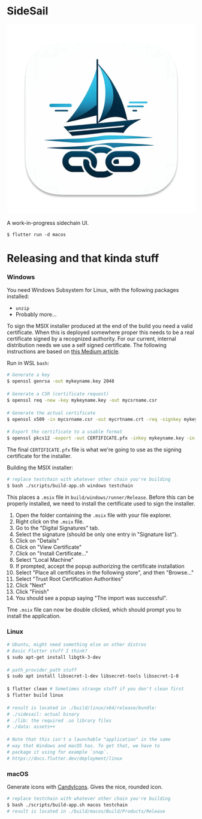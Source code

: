 # SideSail

![SideSail logo](logo.png)

A work-in-progress sidechain UI.

```shell
$ flutter run -d macos
```

# Releasing and that kinda stuff

### Windows

You need Windows Subsystem for Linux, with the following packages installed:

- `unzip`
- Probably more...

To sign the MSIX installer produced at the end of the build you need a valid
certificate. When this is deployed somewhere proper this needs to be a real
certificate signed by a recognized authority. For our current, internal
distribution needs we use a self signed certificate. The following instructions
are based on
[this Medium article](https://sahajrana.medium.com/how-to-generate-a-pfx-certificate-for-flutter-windows-msix-lib-a860cdcebb8).

Run in WSL `bash`:

```bash
# Generate a key
$ openssl genrsa -out mykeyname.key 2048

# Generate a CSR (certificate request)
$ openssl req -new -key mykeyname.key -out mycsrname.csr

# Generate the actual certificate
$ openssl x509 -in mycsrname.csr -out mycrtname.crt -req -signkey mykeyname.key -days 365

# Export the certificate to a usable format
$ openssl pkcs12 -export -out CERTIFICATE.pfx -inkey mykeyname.key -in mycrtname.crt

```

The final `CERTIFICATE.pfx` file is what we're going to use as the signing
certificate for the installer.

Building the MSIX installer:

```bash
# replace testchain with whatever other chain you're building
$ bash ./scripts/build-app.sh windows testchain
```

This places a `.msix` file in `build/windows/runner/Release`. Before this can be
properly installed, we need to install the certificate used to sign the
installer.

1. Open the folder containing the `.msix` file with your file explorer.
2. Right click on the `.msix` file.
3. Go to the "Digital Signatures" tab.
4. Select the signature (should be only one entry in "Signature list").
5. Click on "Details"
6. Click on "View Certificate"
7. Click on "Install Certificate..."
8. Select "Local Machine"
9. If prompted, accept the popup authorizing the certificate installation
10. Select "Place all certificates in the following store", and then "Browse..."
11. Select "Trust Root Certification Authorities"
12. Click "Next"
13. Click "Finish"
14. You should see a popup saying "The import was successful".

Tme `.msix` file can now be double clicked, which should prompt you to install
the application.

### Linux

```bash
# Ubuntu, might need something else on other distros
# Basic Flutter stuff I think?
$ sudo apt-get install libgtk-3-dev

# path_provider_path stuff
$ sudo apt install libsecret-1-dev libsecret-tools libsecret-1-0

$ flutter clean # Sometimes strange stuff if you don't clean first
$ flutter build linux

# result is located in ./build/linux/x64/release/bundle:
# ./sidesail: actual binary
# ./lib: the required .so library files
# ./data: assets++

# Note that this isn't a launchable "application" in the same
# way that Windows and macOS has. To get that, we have to
# package it using for example `snap`.
# https://docs.flutter.dev/deployment/linux
```

### macOS

Generate icons with
[CandyIcons](https://www.candyicons.com/free-tools/app-icon-assets-generator).
Gives the nice, rounded icon.

```bash
# replace testchain with whatever other chain you're building
$ bash ./scripts/build-app.sh macos testchain
# result is located in ./build/macos/Build/Products/Release
```
